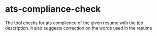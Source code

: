 # ats-compliance-check 

The tool checks for ats complience of the given resume with the job description. 
it also suggests correction on the words used in the resume
